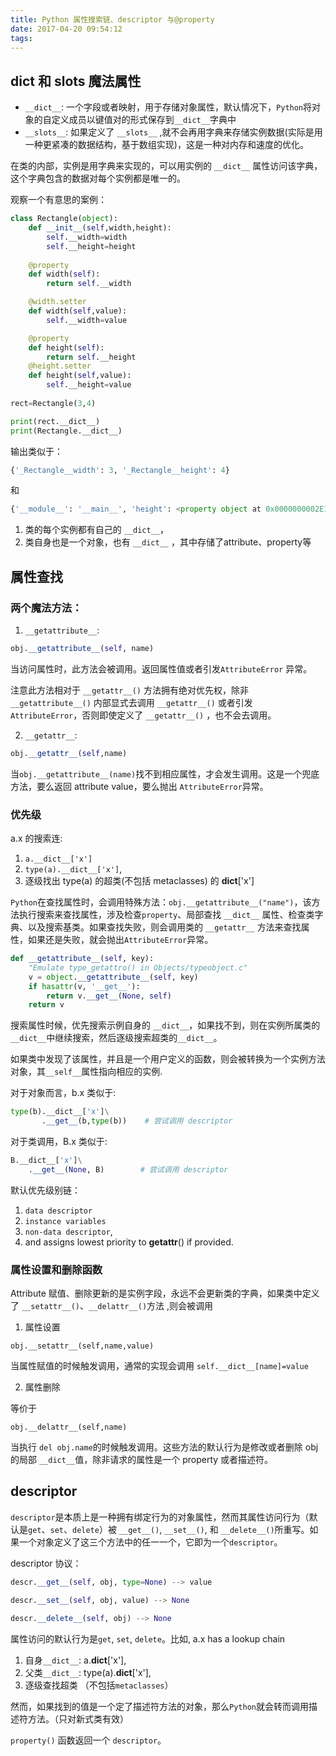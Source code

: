 ```yaml
---
title: Python 属性搜索链、descriptor 与@property
date: 2017-04-20 09:54:12
tags:
---
```


## __dict__ 和 __slots__ 魔法属性

* `__dict__`: 一个字段或者映射，用于存储对象属性，默认情况下，`Python`将对象的自定义成员以键值对的形式保存到`__dict__`字典中
* `__slots__`: 如果定义了 `__slots__` ,就不会再用字典来存储实例数据(实际是用一种更紧凑的数据结构，基于数组实现)，这是一种对内存和速度的优化。

在类的内部，实例是用字典来实现的，可以用实例的 `__dict__` 属性访问该字典，这个字典包含的数据对每个实例都是唯一的。

观察一个有意思的案例：
```python
class Rectangle(object):
    def __init__(self,width,height):
        self.__width=width
        self.__height=height
    
    @property
    def width(self):
        return self.__width

    @width.setter
    def width(self,value):
        self.__width=value

    @property
    def height(self):
        return self.__height
    @height.setter
    def height(self,value):
        self.__height=value
    
rect=Rectangle(3,4)

print(rect.__dict__)
print(Rectangle.__dict__)
```

输出类似于：
```python
{'_Rectangle__width': 3, '_Rectangle__height': 4}
```
和
```python
{'__module__': '__main__', 'height': <property object at 0x0000000002E105E8>, 'width': <property object at 0x0000000002E10638>, '__dict__': <attribute '__dict__' of 'Rectangle' objects>, '__weakref__': <attribute '__weakref__' of 'Rectangle' objects>, '__doc__': None, '__init__': <function __init__ at 0x0000000002E126D8>}
```

1. 类的每个实例都有自己的 `__dict__`，
2. 类自身也是一个对象，也有 `__dict__` ，其中存储了attribute、property等

## 属性查找

### 两个魔法方法：

1.  `__getattribute__`:
```Python
obj.__getattribute__(self, name)
```
当访问属性时，此方法会被调用。返回属性值或者引发`AttributeError` 异常。

注意此方法相对于 `__getattr__()` 方法拥有绝对优先权，除非 `__getattribute__()` 内部显式去调用 `__getattr__()` 或者引发 `AttributeError`，否则即使定义了 `__getattr__()` ，也不会去调用。

2.  `__getattr__`:
```Python
obj.__getattr__(self,name)
```
当`obj.__getattribute__(name)`找不到相应属性，才会发生调用。这是一个兜底方法，要么返回 attribute value，要么抛出 `AttributeError`异常。


### 优先级

a.x 的搜索连:

1. `a.__dict__['x']` 
2. `type(a).__dict__['x']`, 
3. 逐级找出 type(a) 的超类(不包括 metaclasses) 的 __dict__['x']

`Python`在查找属性时，会调用特殊方法：`obj.__getattribute__("name")`，该方法执行搜索来查找属性，涉及检查`property`、局部查找 `__dict__` 属性、检查类字典、以及搜索基类。如果查找失败，则会调用类的 `__getattr__` 方法来查找属性，如果还是失败，就会抛出`AttributeError`异常。

```python
def __getattribute__(self, key):
    "Emulate type_getattro() in Objects/typeobject.c"
    v = object.__getattribute__(self, key)
    if hasattr(v, '__get__'):
        return v.__get__(None, self)
    return v
```

搜索属性时候，优先搜索示例自身的 `__dict__`，如果找不到，则在实例所属类的`__dict__`中继续搜索，然后逐级搜索超类的`__dict__`。

如果类中发现了该属性，并且是一个用户定义的函数，则会被转换为一个实例方法对象，其`__self__`属性指向相应的实例.


对于对象而言，b.x 类似于:
```python
type(b).__dict__['x']\
       .__get__(b,type(b))    # 尝试调用 descriptor
``` 

对于类调用，B.x 类似于:
```python
B.__dict__['x']\
    .__get__(None, B)        # 尝试调用 descriptor
``` 

默认优先级别链：
1. `data descriptor` 
2. `instance variables` 
2. `non-data descriptor`, 
3. and assigns lowest priority to __getattr__() if provided.


### 属性设置和删除函数

Attribute 赋值、删除更新的是实例字段，永远不会更新类的字典，如果类中定义了 `__setattr__()`、`__delattr__()`方法 ,则会被调用

1. 属性设置
```
obj.__setattr__(self,name,value)
```

当属性赋值的时候触发调用，通常的实现会调用 `self.__dict__[name]=value`


2. 属性删除

等价于
```
obj.__delattr__(self,name)
```
当执行 `del obj.name`的时候触发调用。这些方法的默认行为是修改或者删除 obj 的局部 `__dict__`值，除非请求的属性是一个 property 或者描述符。

## descriptor

`descriptor`是本质上是一种拥有绑定行为的对象属性，然而其属性访问行为（默认是`get`、`set`、`delete`）被 `__get__()`, `__set__()`, 和 `__delete__()`所重写。如果一个对象定义了这三个方法中的任一一个，它即为一个`descriptor`。

descriptor 协议：
```Python
descr.__get__(self, obj, type=None) --> value

descr.__set__(self, obj, value) --> None

descr.__delete__(self, obj) --> None
```

属性访问的默认行为是`get`, `set`, `delete`。比如, a.x has a lookup chain 

1. 自身`__dict__`: a.__dict__['x'],  
2. 父类`__dict__`: type(a).__dict__['x'], 
3. 逐级查找超类 （不包括`metaclasses`）

然而，如果找到的值是一个定了描述符方法的对象，那么`Python`就会转而调用描述符方法。（只对新式类有效）

`property()` 函数返回一个 `descriptor`。